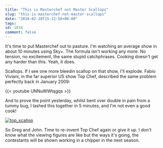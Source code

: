 ```yaml
---
title: "This is Masterchef not Master Scallops"
slug: "this-is-masterchef-not-master-scallops"
date: "2010-02-28T15:12:56+00:00"
tags:
id: 1034
comment: false
---
```


It's time to put Masterchef out to pasture. I'm watching an average show in about 10 minutes using Sky+. The formula isn't working any more. No tension, no excitement, the same stupid catchphrases. Cooking doesn't get any harder than this. Yeah, it does.

Scallops. If I see one more bleedin scallop on that show, I'll explode. Fabio Viviani, in the far superior US show Top Chef, described the same problem perfectly back in January 2009:

{{< youtube UNNuWWtqgqs >}}


And to prove the point yesterday, whilst bent over double in pain from a tummy bug, I lashed this together in 5 minutes, and I'm not even a good cook!

[![](https://s3-eu-west-1.amazonaws.com/conoroneill.com/wp-content/uploads/2010/02/top_scallop-300x223.jpg "top_scallop")](https://s3-eu-west-1.amazonaws.com/conoroneill.com/wp-content/uploads/2010/02/top_scallop.jpg)

So Greg and John. Time to re-invent Top Chef again or give it up. I don't know what the viewing figures are like but the ways it's going, the contestants will be shown working in a chipper in the next season.
